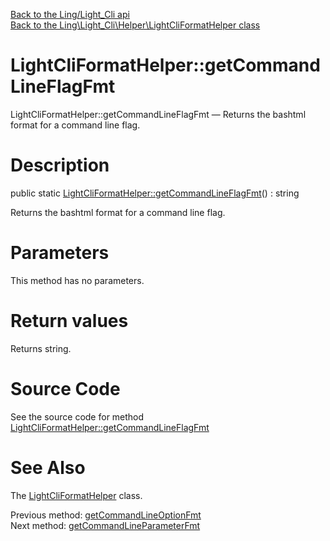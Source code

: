 [Back to the Ling/Light_Cli api](https://github.com/lingtalfi/Light_Cli/blob/master/doc/api/Ling/Light_Cli.md)<br>
[Back to the Ling\Light_Cli\Helper\LightCliFormatHelper class](https://github.com/lingtalfi/Light_Cli/blob/master/doc/api/Ling/Light_Cli/Helper/LightCliFormatHelper.md)


LightCliFormatHelper::getCommandLineFlagFmt
================



LightCliFormatHelper::getCommandLineFlagFmt — Returns the bashtml format for a command line flag.




Description
================


public static [LightCliFormatHelper::getCommandLineFlagFmt](https://github.com/lingtalfi/Light_Cli/blob/master/doc/api/Ling/Light_Cli/Helper/LightCliFormatHelper/getCommandLineFlagFmt.md)() : string




Returns the bashtml format for a command line flag.




Parameters
================

This method has no parameters.


Return values
================

Returns string.








Source Code
===========
See the source code for method [LightCliFormatHelper::getCommandLineFlagFmt](https://github.com/lingtalfi/Light_Cli/blob/master/Helper/LightCliFormatHelper.php#L49-L52)


See Also
================

The [LightCliFormatHelper](https://github.com/lingtalfi/Light_Cli/blob/master/doc/api/Ling/Light_Cli/Helper/LightCliFormatHelper.md) class.

Previous method: [getCommandLineOptionFmt](https://github.com/lingtalfi/Light_Cli/blob/master/doc/api/Ling/Light_Cli/Helper/LightCliFormatHelper/getCommandLineOptionFmt.md)<br>Next method: [getCommandLineParameterFmt](https://github.com/lingtalfi/Light_Cli/blob/master/doc/api/Ling/Light_Cli/Helper/LightCliFormatHelper/getCommandLineParameterFmt.md)<br>

